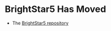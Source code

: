 # BrightStar5 Has Moved

- The [BrightStar5 repository](https://github.com/CousinRicky/POV-BrightStar5)
